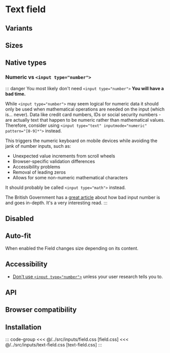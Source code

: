 <script setup>
	import Example from "../../.vitepress/theme/app/components/Example.vue"
	import Baseline from "../../.vitepress/theme/app/components/Baseline.vue"
</script>

# Text field

## Variants

<Example row>
<template #example>
<div class="field">
	<input type="text" placeholder="Outlined"/>
</div>

<div class="field filled">
	<input type="text" placeholder="Filled"/>
</div>
</template>
<template #code>

```html
<div class="field">
  <input type="text" placeholder="Outlined" />
</div>

<div class="field filled">
  <input type="text" placeholder="Filled" />
</div>
```

</template>
</Example>

## Sizes

<Example row>
<template #example>
<div class="field small">
	<input type="text" placeholder="Small"/>
</div>

<div class="field">
	<input type="text" placeholder="Default"/>
</div>
</template>
<template #code>

```html
<div class="field small">
  <input type="text" placeholder="Small" />
</div>

<div class="field">
  <input type="text" placeholder="Default" />
</div>
```

</template>
</Example>

## Native types

<Example column>
<template #example>
	<div class="field">
		<input type="text" placeholder="Text">
</div>
	<div class="field">
		<input type="password" placeholder="Password">
</div>
	<div class="field">
		<input type="url" placeholder="https://yoursite.com">
</div>
	<div class="field">
		<input type="email" placeholder="name@email.com">
</div>
	<div class="field">
		<input type="tel" placeholder="(666) 666-1337">
</div>
	<div class="field">
		<input type="search" placeholder="Search">
</div>
</template>
<template #code>

```html{2}
<div class="field">
  <input type="text" />
</div>
```

</template>
</Example>

### Numeric vs `<input type="number">`

::: danger You most likely don't need `<input type="number">`
**You will have a bad time.**

While `<input type="number">` may seem logical for numeric data it should only be used when mathematical operations are needed on the input (which is... never). Data like credit card numbers, IDs or social security numbers - are actually text that happen to be numeric rather than mathematical values. Therefore, consider using `<input type="text" inputmode="numeric" pattern="[0-9]*">` instead.

This triggers the numeric keyboard on mobile devices while avoiding the jank of number inputs, such as:

- Unexpected value increments from scroll wheels
- Browser-specific validation differences
- Accessibility problems
- Removal of leading zeros
- Allows for some non-numeric mathematical characters

It should probably be called `<input type="math">` instead.

The British Government has a [great article](https://technology.blog.gov.uk/2020/02/24/why-the-gov-uk-design-system-team-changed-the-input-type-for-numbers/) about how bad input number is and goes in-depth. It's a very interesting read.
:::

<Example column>
<template #example>

<div class="field">
	<input type="text" inputmode="numeric" pattern="[0-9]*" placeholder="Numeric">
</div>
</template>
<template #code>

```html{2}
<div class="field">
  <input type="text" inputmode="numeric" pattern="[0-9]*" placeholder="Numeric"> // [!code ++]
  <input type="number" placeholder="Number"> // [!code --]
</div>

```

</template>
</Example>

## Disabled

<Example row>
<template #example>
<div class="field">
	<input type="text" placeholder="Disabled" disabled/>
</div>
<div class="field filled">
	<input type="text" placeholder="Disabled" disabled/>
</div>
</template>
<template #code>

```html{2}
<div class="field">
  <input type="text" disabled>
</div>
```

</template>
</Example>

## Auto-fit

When enabled the Field changes size depending on its content.

<Example row>
<template #example>
<div class="field auto-fit">
	<input type="text" placeholder="Auto-fit"/>
</div>
</template>
<template #code>

```html{1}
<div class="field auto-fit">
  <!--  -->
</div>
```

</template>
</Example>

## Accessibility

- [Don't use `<input type="number">`](#numeric-vs-input-type-number) unless your user research tells you to.

## API

<!--@include: ./text-field-api.md -->

## Browser compatibility

<Baseline :ids="['field-sizing','light-dark', 'color-mix']" />

## Installation

::: code-group
<<< @/../src/inputs/field.css [field.css]
<<< @/../src/inputs/text-field.css [text-field.css]
:::
